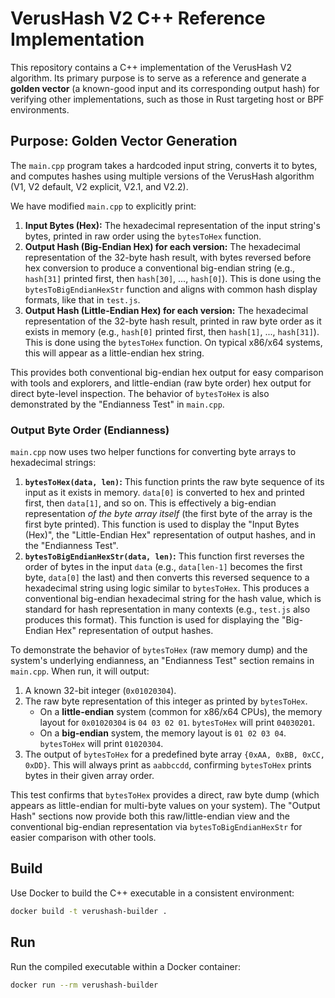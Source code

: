 # VerusHash V2 C++ Reference Implementation

This repository contains a C++ implementation of the VerusHash V2 algorithm. Its primary purpose is to serve as a reference and generate a **golden vector** (a known-good input and its corresponding output hash) for verifying other implementations, such as those in Rust targeting host or BPF environments.

## Purpose: Golden Vector Generation

The `main.cpp` program takes a hardcoded input string, converts it to bytes, and computes hashes using multiple versions of the VerusHash algorithm (V1, V2 default, V2 explicit, V2.1, and V2.2).

We have modified `main.cpp` to explicitly print:

1.  **Input Bytes (Hex):** The hexadecimal representation of the input string's bytes, printed in raw order using the `bytesToHex` function.
2.  **Output Hash (Big-Endian Hex) for each version:** The hexadecimal representation of the 32-byte hash result, with bytes reversed before hex conversion to produce a conventional big-endian string (e.g., `hash[31]` printed first, then `hash[30]`, ..., `hash[0]`). This is done using the `bytesToBigEndianHexStr` function and aligns with common hash display formats, like that in `test.js`.
3.  **Output Hash (Little-Endian Hex) for each version:** The hexadecimal representation of the 32-byte hash result, printed in raw byte order as it exists in memory (e.g., `hash[0]` printed first, then `hash[1]`, ..., `hash[31]`). This is done using the `bytesToHex` function. On typical x86/x64 systems, this will appear as a little-endian hex string.

This provides both conventional big-endian hex output for easy comparison with tools and explorers, and little-endian (raw byte order) hex output for direct byte-level inspection. The behavior of `bytesToHex` is also demonstrated by the "Endianness Test" in `main.cpp`.

### Output Byte Order (Endianness)

`main.cpp` now uses two helper functions for converting byte arrays to hexadecimal strings:

1.  **`bytesToHex(data, len)`:** This function prints the raw byte sequence of its input as it exists in memory. `data[0]` is converted to hex and printed first, then `data[1]`, and so on. This is effectively a big-endian representation *of the byte array itself* (the first byte of the array is the first byte printed). This function is used to display the "Input Bytes (Hex)", the "Little-Endian Hex" representation of output hashes, and in the "Endianness Test".
2.  **`bytesToBigEndianHexStr(data, len)`:** This function first reverses the order of bytes in the input `data` (e.g., `data[len-1]` becomes the first byte, `data[0]` the last) and then converts this reversed sequence to a hexadecimal string using logic similar to `bytesToHex`. This produces a conventional big-endian hexadecimal string for the hash value, which is standard for hash representation in many contexts (e.g., `test.js` also produces this format). This function is used for displaying the "Big-Endian Hex" representation of output hashes.

To demonstrate the behavior of `bytesToHex` (raw memory dump) and the system's underlying endianness, an "Endianness Test" section remains in `main.cpp`. When run, it will output:
1.  A known 32-bit integer (`0x01020304`).
2.  The raw byte representation of this integer as printed by `bytesToHex`.
    *   On a **little-endian** system (common for x86/x64 CPUs), the memory layout for `0x01020304` is `04 03 02 01`. `bytesToHex` will print `04030201`.
    *   On a **big-endian** system, the memory layout is `01 02 03 04`. `bytesToHex` will print `01020304`.
3.  The output of `bytesToHex` for a predefined byte array `{0xAA, 0xBB, 0xCC, 0xDD}`. This will always print as `aabbccdd`, confirming `bytesToHex` prints bytes in their given array order.

This test confirms that `bytesToHex` provides a direct, raw byte dump (which appears as little-endian for multi-byte values on your system). The "Output Hash" sections now provide both this raw/little-endian view and the conventional big-endian representation via `bytesToBigEndianHexStr` for easier comparison with other tools.

## Build

Use Docker to build the C++ executable in a consistent environment:

```sh
docker build -t verushash-builder .
```


## Run

Run the compiled executable within a Docker container:

```sh
docker run --rm verushash-builder
